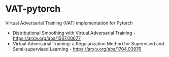 # VAT-pytorch
Virtual Adversarial Training (VAT) implementation for Pytorch

* Distributional Smoothing with Virtual Adversarial Training - https://arxiv.org/abs/1507.00677
* Virtual Adversarial Training: a Regularization Method for Supervised and Semi-supervised Learning - 
https://arxiv.org/abs/1704.03976
